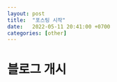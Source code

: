 ```yaml
---
layout: post
title:  "포스팅 시작"
date:   2022-05-11 20:41:00 +0700
categories: [other]
---
```

# 블로그 개시
